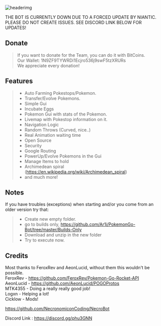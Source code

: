 ![headerimg](http://i.imgur.com/tyoivkz.png)

THE BOT IS CURRENTLY DOWN DUE TO A FORCED UPDATE BY NIANTIC. PLEASE DO NOT CREATE ISSUES. SEE DISCORD LINK BELOW FOR UPDATES!

Donate
------------
> If you want to donate for the Team, you can do it with BitCoins.<br>
> Our Wallet: 1N9ZF9TYWRDi1Ecjro536j9swF5tzXRURs<br>
> We appreciate every donation!<br>

Features
-------------
> - Auto Farming Pokestops/Pokemon.
> - Transfer/Evolve Pokemons.
> - Simple Gui
> - Incubate Eggs
> - Pokemon Gui with stats of the Pokemon.
> - Livemap with Pokestop information on it.
> - Navigation Logic
> - Random Throws (Curved, nice..)
> - Real Animation waiting time
> - Open Source
> - Security
> - Google Routing
> - PowerUp/Evolve Pokemons in the Gui
> - Manage Items to hold
> - Archimedean spiral (https://en.wikipedia.org/wiki/Archimedean_spiral)
> - and much more!

Notes
-------------
If you have troubles (exceptions) when starting and/or you come from an older version try that:
> - Create new empty folder. 
> - go to builds only, https://github.com/Ar1i/PokemonGo-Bot/tree/master/Builds-Only
> - Download and unzip in the new folder
> - Try to execute now.

Credits
-------------------
Most thanks to FeroxRev and AeonLucid, without them this wouldn't be possible.<br>
FeroxRev - https://github.com/FeroxRev/Pokemon-Go-Rocket-API<br>
AeonLucid - https://github.com/AeonLucid/POGOProtos<br>
MTK4355 - Doing a really really good job!<br>
Logxn - Helping a lot! <br>
Cicklow - Mods!

https://github.com/NecronomiconCoding/NecroBot<br>

Discord Link : https://discord.gg/phu3GNN<br>
